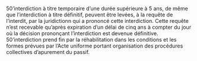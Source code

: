50’interdiction à titre temporaire d’une durée supérieure à 5 ans, de même que l’interdiction à titre définitif, peuvent être levées, à la requête de l’interdit, par la juridictionn qui a prononcé cette interdiction.
Cette requête n’est recevable qu’après expiration d’un délai de cinq ans à compter du jour où la décision prononçant l’interdiction est devenue définitive.
50’interdiction prend fin par la réhabilitation dans les conditions et les formes prévues par
l’Acte uniforme portant organisation des procédures collectives d’apurement du passif.